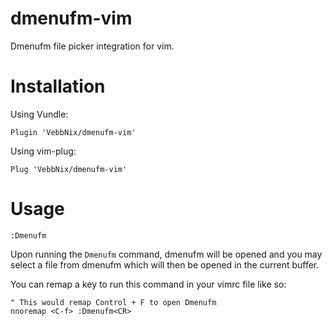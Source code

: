 # dmenufm-vim
Dmenufm file picker integration for vim.


# Installation
Using Vundle:
```
Plugin 'VebbNix/dmenufm-vim'
```
Using vim-plug:
```
Plug 'VebbNix/dmenufm-vim'
```

# Usage
```vim
:Dmenufm
```
Upon running the `Dmenufm` command, dmenufm will be opened and you may select a file from dmenufm which will then be opened in the current buffer.

You can remap a key to run this command in your vimrc file like so:
```vim
" This would remap Control + F to open Dmenufm
nnoremap <C-f> :Dmenufm<CR>
```

